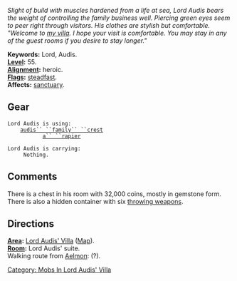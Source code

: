 *Slight of build with muscles hardened from a life at sea, Lord Audis
bears the weight of controlling the family business well. Piercing green
eyes seem to peer right through visitors. His clothes are stylish but
comfortable. "Welcome to [my
villa](:Category:_Lord_Audis'_Villa "wikilink"). I hope your visit is
comfortable. You may stay in any of the guest rooms if you desire to
stay longer."*

**Keywords:** Lord, Audis.  
**[Level](Level "wikilink"):** 55.  
**[Alignment](Alignment "wikilink"):** heroic.  
**[Flags](:Category:_Mob_Types "wikilink"):**
[steadfast](Sentinel_Mobs "wikilink").  
**Affects:** [sanctuary](Sanctuary "wikilink").  

## Gear

`Lord Audis is using:`  
<worn on finger>`    `[`audis`` ``family`` ``crest`](Audis_Family_Crest_(Key) "wikilink")  
<wielded>`           `[`a`` ``rapier`](Rapier_(Lord_Audis'_Villa) "wikilink")

`Lord Audis is carrying:`  
`     Nothing.`

## Comments

There is a chest in his room with 32,000 coins, mostly in gemstone form.
There is also a hidden container with six [throwing
weapons](:Category:Throwing_Weapons "wikilink").

## Directions

**[Area](:Category:_Areas "wikilink"):** [Lord Audis'
Villa](:Category:_Lord_Audis'_Villa "wikilink")
([Map](Lord_Audis'_Villa_Map "wikilink")).  
**[Room](:Category:_Rooms "wikilink"):** Lord Audis' suite.  
Walking route from [Aelmon](Aelmon "wikilink"): (?).  

[Category: Mobs In Lord Audis'
Villa](Category:_Mobs_In_Lord_Audis'_Villa "wikilink")
